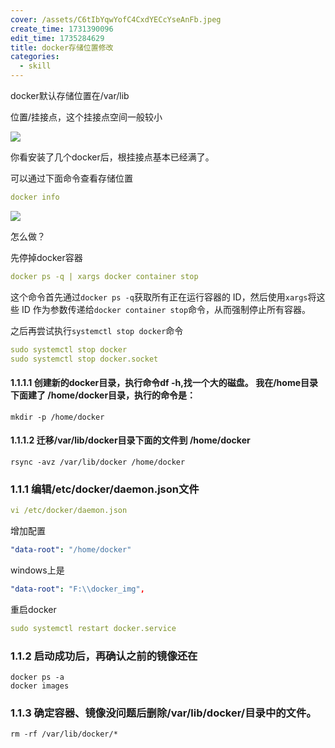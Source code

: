 ```yaml
---
cover: /assets/C6tIbYqwYofC4CxdYECcYseAnFb.jpeg
create_time: 1731390096
edit_time: 1735284629
title: docker存储位置修改
categories:
  - skill
---
```



docker默认存储位置在/var/lib

位置/挂接点，这个挂接点空间一般较小

<img src="/assets/S5ZlbeTkOomwerx5E00ccZ3inic.png" src-width="1195" class="markdown-img m-auto" src-height="523" align="center"/>

你看安装了几个docker后，根挂接点基本已经满了。

可以通过下面命令查看存储位置 

```yaml
docker info
```

<img src="/assets/WhmFbWD8qomvKexe7QGctFn0nSe.png" src-width="372" class="markdown-img m-auto" src-height="60" align="center"/>

怎么做？

先停掉docker容器

```yaml
docker ps -q | xargs docker container stop
```

这个命令首先通过`docker ps -q`获取所有正在运行容器的 ID，然后使用`xargs`将这些 ID 作为参数传递给`docker container stop`命令，从而强制停止所有容器。

之后再尝试执行`systemctl stop docker`命令

```yaml
sudo systemctl stop docker
sudo systemctl stop docker.socket
```

#### 1.1.1.1 创建新的docker目录，执行命令df -h,找一个大的磁盘。 我在/home目录下面建了 /home/docker目录，执行的命令是：

```shell
mkdir -p /home/docker
```

#### 1.1.1.2 迁移/var/lib/docker目录下面的文件到 /home/docker

```shell
rsync -avz /var/lib/docker /home/docker
```

### 1.1.1 编辑/etc/docker/daemon.json文件

```yaml
vi /etc/docker/daemon.json
```

增加配置

```yaml
"data-root": "/home/docker"
```

windows上是

```yaml
"data-root": "F:\\docker_img",
```

重启docker

```yaml
sudo systemctl restart docker.service
```

### 1.1.2 启动成功后，再确认之前的镜像还在

```shell
docker ps -a
docker images
```

### 1.1.3 确定容器、镜像没问题后删除/var/lib/docker/目录中的文件。

```shell
rm -rf /var/lib/docker/*
```

